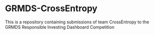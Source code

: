 # GRMDS-CrossEntropy
This is a repository containing submissions of team CrossEntropy to the GRMDS Responsible Investing Dashboard Competition
